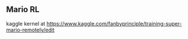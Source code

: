 ## Mario RL

kaggle kernel at https://www.kaggle.com/fanbyprinciple/training-super-mario-remotely/edit